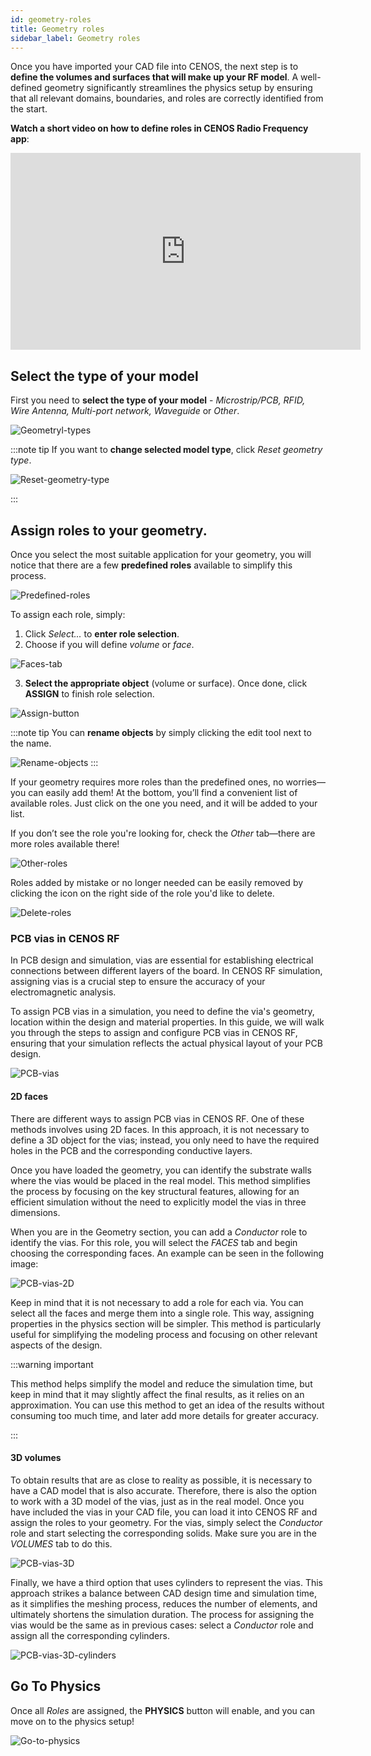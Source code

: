 ```yaml
---
id: geometry-roles
title: Geometry roles
sidebar_label: Geometry roles
---
```


Once you have imported your CAD file into CENOS, the next step is to **define the volumes and surfaces that will make up your RF model**. A well-defined geometry significantly streamlines the physics setup by ensuring that all relevant domains, boundaries, and roles are correctly identified from the start.


**Watch a short video on how to define roles in CENOS Radio Frequency app**:

<p align="center">

<iframe width="560" height="315" src="https://www.youtube.com/embed/chbjAHj3RqY" title="Geometry Roles - Radio Frequency (RF) simulation software" frameborder="0" allow="accelerometer; autoplay; clipboard-write; encrypted-media; gyroscope; picture-in-picture" allowfullscreen></iframe>

</p>



## Select the type of your model
First you need to **select the type of your model** - _Microstrip/PCB, RFID, Wire Antenna, Multi-port network, Waveguide_ or _Other_.

![Geometryl-types](assets/roles/1_Applications.png)

:::note tip
If you want to **change selected model type**, click *Reset geometry type*.

<p align="center">

![Reset-geometry-type](assets/roles/2_Reset-application.png)

</p>
:::



## Assign roles to your geometry.
Once you select the most suitable application for your geometry, you will notice that there are a few **predefined roles** available to simplify this process.

<p align="center">

![Predefined-roles](assets/roles/3_Predefined-roles.png)

</p>

To assign each role, simply:
 1. Click *Select...* to **enter role selection**.
 2. Choose if you will define *volume* or *face*.

<p align="center">

![Faces-tab](assets/roles/4_Faces-tab.png)

</p>

 3. **Select the appropriate object** (volume or surface). Once done, click **ASSIGN** to finish role selection.

<p align="center">

![Assign-button](assets/roles/5_Assign-button.png)

</p>

:::note tip
You can **rename objects** by simply clicking the edit tool next to the name.

![Rename-objects](assets/roles/6_Rename-objects.png)
:::

If your geometry requires more roles than the predefined ones, no worries—you can easily add them! At the bottom, you’ll find a convenient list of available roles. Just click on the one you need, and it will be added to your list.

If you don’t see the role you're looking for, check the *Other* tab—there are more roles available there!

<p align="center">

![Other-roles](assets/roles/Other-roles.gif)

</p>

Roles added by mistake or no longer needed can be easily removed by clicking the icon on the right side of the role you'd like to delete.

<p align="center">

![Delete-roles](assets/roles/7_Delete-role.png)

</p>


### PCB vias in CENOS RF
In PCB design and simulation, vias are essential for establishing electrical connections between different layers of the board. In CENOS RF simulation, assigning vias is a crucial step to ensure the accuracy of your electromagnetic analysis.

To assign PCB vias in a simulation, you need to define the via's geometry, location within the design and material properties. In this guide, we will walk you through the steps to assign and configure PCB vias in CENOS RF, ensuring that your simulation reflects the actual physical layout of your PCB design.

<p align="center">

![PCB-vias](assets/roles/8_vias.png)

</p>


#### 2D faces
There are different ways to assign PCB vias in CENOS RF. One of these methods involves using 2D faces. In this approach, it is not necessary to define a 3D object for the vias; instead, you only need to have the required holes in the PCB and the corresponding conductive layers.

Once you have loaded the geometry, you can identify the substrate walls where the vias would be placed in the real model. This method simplifies the process by focusing on the key structural features, allowing for an efficient simulation without the need to explicitly model the vias in three dimensions.

When you are in the Geometry section, you can add a *Conductor* role to identify the vias. For this role, you will select the *FACES* tab and begin choosing the corresponding faces. An example can be seen in the following image:

<p align="center">

![PCB-vias-2D](assets/roles/9_vias_2D.png)

</p>

Keep in mind that it is not necessary to add a role for each via. You can select all the faces and merge them into a single role. This way, assigning properties in the physics section will be simpler. This method is particularly useful for simplifying the modeling process and focusing on other relevant aspects of the design.

:::warning important

This method helps simplify the model and reduce the simulation time, but keep in mind that it may slightly affect the final results, as it relies on an approximation. You can use this method to get an idea of the results without consuming too much time, and later add more details for greater accuracy.

:::

#### 3D volumes
To obtain results that are as close to reality as possible, it is necessary to have a CAD model that is also accurate. Therefore, there is also the option to work with a 3D model of the vias, just as in the real model. Once you have included the vias in your CAD file, you can load it into CENOS RF and assign the roles to your geometry. For the vias, simply select the *Conductor* role and start selecting the corresponding solids. Make sure you are in the *VOLUMES* tab to do this.

<p align="center">

![PCB-vias-3D](assets/roles/10_vias_3D.png)

</p>

Finally, we have a third option that uses cylinders to represent the vias. This approach strikes a balance between CAD design time and simulation time, as it simplifies the meshing process, reduces the number of elements, and ultimately shortens the simulation duration. The process for assigning the vias would be the same as in previous cases: select a *Conductor* role and assign all the corresponding cylinders.

<p align="center">

![PCB-vias-3D-cylinders](assets/roles/11_vias_cylinders.png)

</p>



## Go To Physics

Once all *Roles* are assigned, the **PHYSICS** button will enable, and you can move on to the physics setup!

<p align="center">

![Go-to-physics](assets/roles/12_Go-to-physics.png)

</p>

